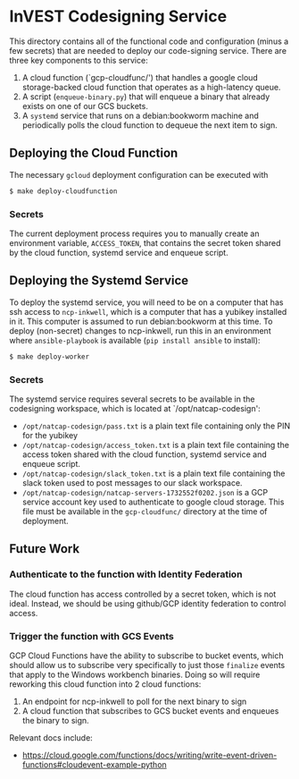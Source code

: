 # InVEST Codesigning Service

This directory contains all of the functional code and configuration (minus a
few secrets) that are needed to deploy our code-signing service.  There are
three key components to this service:

1. A cloud function (`gcp-cloudfunc/') that handles a google cloud
   storage-backed cloud function that operates as a high-latency queue.
2. A script (`enqueue-binary.py`) that will enqueue a binary that already
   exists on one of our GCS buckets.
3. A `systemd` service that runs on a debian:bookworm machine and periodically
   polls the cloud function to dequeue the next item to sign.

## Deploying the Cloud Function

The necessary `gcloud` deployment configuration can be executed with

```bash
$ make deploy-cloudfunction
```

### Secrets

The current deployment process requires you to manually create an environment
variable, ``ACCESS_TOKEN``, that contains the secret token shared by the cloud
function, systemd service and enqueue script.

## Deploying the Systemd Service

To deploy the systemd service, you will need to be on a computer that has ssh
access to `ncp-inkwell`, which is a computer that has a yubikey installed in
it.  This computer is assumed to run debian:bookworm at this time.  To deploy
(non-secret) changes to ncp-inkwell, run this in an environment where
`ansible-playbook` is available (`pip install ansible` to install):

```bash
$ make deploy-worker
```

### Secrets

The systemd service requires several secrets to be available in the codesigning
workspace, which is located at `/opt/natcap-codesign':

* `/opt/natcap-codesign/pass.txt` is a plain text file containing only the PIN
  for the yubikey
* `/opt/natcap-codesign/access_token.txt` is a plain text file containing the
  access token shared with the cloud function, systemd service and enqueue script.
* `/opt/natcap-codesign/slack_token.txt` is a plain text file containing the
  slack token used to post messages to our slack workspace.
* `/opt/natcap-codesign/natcap-servers-1732552f0202.json` is a GCP service
  account key used to authenticate to google cloud storage.  This file must be
  available in the `gcp-cloudfunc/` directory at the time of deployment.


## Future Work

### Authenticate to the function with Identity Federation

The cloud function has access controlled by a secret token, which is not ideal.
Instead, we should be using github/GCP identity federation to control access.

### Trigger the function with GCS Events

GCP Cloud Functions have the ability to subscribe to bucket events, which
should allow us to subscribe very specifically to just those `finalize` events
that apply to the Windows workbench binaries.  Doing so will require reworking this cloud function into 2 cloud functions:

1. An endpoint for ncp-inkwell to poll for the next binary to sign
2. A cloud function that subscribes to GCS bucket events and enqueues the binary to sign.

Relevant docs include:
* https://cloud.google.com/functions/docs/writing/write-event-driven-functions#cloudevent-example-python

